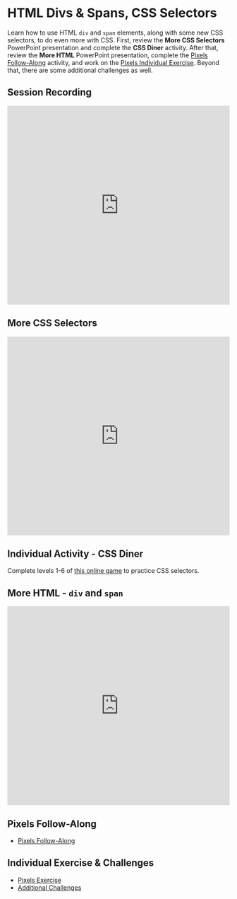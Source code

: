 # HTML Divs & Spans, CSS Selectors
Learn how to use HTML `div` and `span` elements, along with some new CSS selectors, to do even more with CSS. First, review the **More CSS Selectors** PowerPoint presentation and complete the **CSS Diner** activity. After that, review the **More HTML** PowerPoint presentation, complete the [Pixels Follow-Along](PixelsFollowAlong.md) activity, and work on the [Pixels Individual Exercise](PixelsIndividual.md). Beyond that, there are some additional challenges as well.

## Session Recording
<iframe width="100%" height="450px" src="https://www.youtube.com/embed/aRKK7SEkRy4" frameborder="0" allow="accelerometer; autoplay; clipboard-write; encrypted-media; gyroscope; picture-in-picture" allowfullscreen></iframe>

## More CSS Selectors
<iframe src='https://view.officeapps.live.com/op/embed.aspx?src=https://hylandtechclub.com/web-101/Week07/MoreSelectors.pptx' width='100%' height='450px' frameborder='0'></iframe>

## Individual Activity - CSS Diner
Complete levels 1-6 of [this online game](https://flukeout.github.io/) to practice CSS selectors.

## More HTML - `div` and `span`
<iframe src='https://view.officeapps.live.com/op/embed.aspx?src=https://hylandtechclub.com/web-101/Week07/MoreHtml.pptx' width='100%' height='450px' frameborder='0'></iframe>

## Pixels Follow-Along
- [Pixels Follow-Along](PixelsFollowAlong.md)

## Individual Exercise & Challenges
- [Pixels Exercise](PixelsIndividual.md)
- [Additional Challenges](AdditionalChallenges.md)